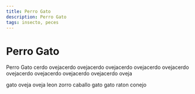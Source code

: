 ```yaml
---
title: Perro Gato
description: Perro Gato
tags: insecto, peces
---
```


# Perro Gato

Perro Gato cerdo ovejacerdo ovejacerdo ovejacerdo ovejacerdo ovejacerdo ovejacerdo ovejacerdo ovejacerdo ovejacerdo oveja

gato oveja oveja leon zorro caballo gato gato raton conejo